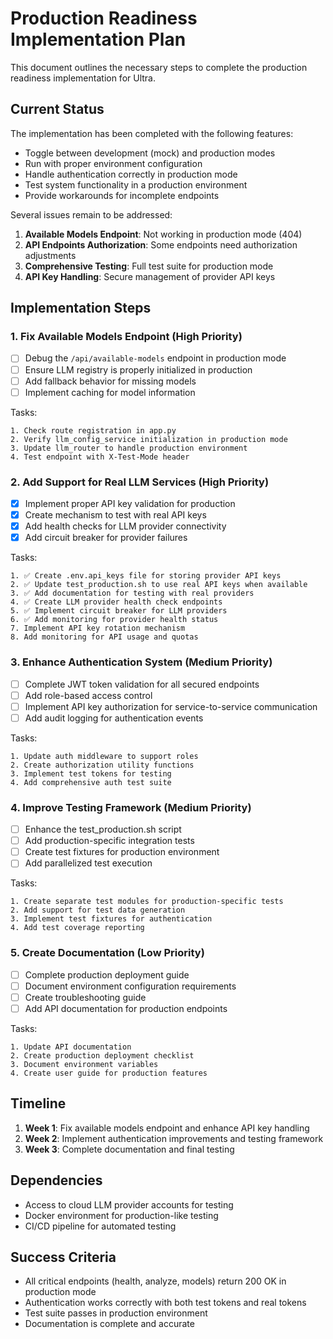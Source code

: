 # Production Readiness Implementation Plan

This document outlines the necessary steps to complete the production readiness implementation for Ultra.

## Current Status

The implementation has been completed with the following features:
- Toggle between development (mock) and production modes
- Run with proper environment configuration
- Handle authentication correctly in production mode
- Test system functionality in a production environment
- Provide workarounds for incomplete endpoints

Several issues remain to be addressed:

1. **Available Models Endpoint**: Not working in production mode (404)
2. **API Endpoints Authorization**: Some endpoints need authorization adjustments
3. **Comprehensive Testing**: Full test suite for production mode
4. **API Key Handling**: Secure management of provider API keys

## Implementation Steps

### 1. Fix Available Models Endpoint (High Priority)

- [ ] Debug the `/api/available-models` endpoint in production mode
- [ ] Ensure LLM registry is properly initialized in production
- [ ] Add fallback behavior for missing models
- [ ] Implement caching for model information

Tasks:
```
1. Check route registration in app.py
2. Verify llm_config_service initialization in production mode
3. Update llm_router to handle production environment
4. Test endpoint with X-Test-Mode header
```

### 2. Add Support for Real LLM Services (High Priority)

- [x] Implement proper API key validation for production
- [x] Create mechanism to test with real API keys
- [x] Add health checks for LLM provider connectivity
- [x] Add circuit breaker for provider failures

Tasks:
```
1. ✅ Create .env.api_keys file for storing provider API keys
2. ✅ Update test_production.sh to use real API keys when available
3. ✅ Add documentation for testing with real providers
4. ✅ Create LLM provider health check endpoints
5. ✅ Implement circuit breaker for LLM providers
6. ✅ Add monitoring for provider health status
7. Implement API key rotation mechanism
8. Add monitoring for API usage and quotas
```

### 3. Enhance Authentication System (Medium Priority)

- [ ] Complete JWT token validation for all secured endpoints
- [ ] Add role-based access control
- [ ] Implement API key authorization for service-to-service communication
- [ ] Add audit logging for authentication events

Tasks:
```
1. Update auth middleware to support roles
2. Create authorization utility functions
3. Implement test tokens for testing
4. Add comprehensive auth test suite
```

### 4. Improve Testing Framework (Medium Priority)

- [ ] Enhance the test_production.sh script
- [ ] Add production-specific integration tests
- [ ] Create test fixtures for production environment
- [ ] Add parallelized test execution

Tasks:
```
1. Create separate test modules for production-specific tests
2. Add support for test data generation
3. Implement test fixtures for authentication
4. Add test coverage reporting
```

### 5. Create Documentation (Low Priority)

- [ ] Complete production deployment guide
- [ ] Document environment configuration requirements
- [ ] Create troubleshooting guide
- [ ] Add API documentation for production endpoints

Tasks:
```
1. Update API documentation
2. Create production deployment checklist
3. Document environment variables
4. Create user guide for production features
```

## Timeline

1. **Week 1**: Fix available models endpoint and enhance API key handling
2. **Week 2**: Implement authentication improvements and testing framework
3. **Week 3**: Complete documentation and final testing

## Dependencies

- Access to cloud LLM provider accounts for testing
- Docker environment for production-like testing
- CI/CD pipeline for automated testing

## Success Criteria

- All critical endpoints (health, analyze, models) return 200 OK in production mode
- Authentication works correctly with both test tokens and real tokens
- Test suite passes in production environment
- Documentation is complete and accurate